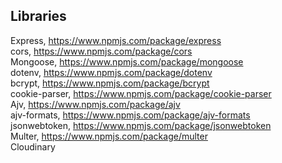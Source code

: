 ## Libraries

Express, https://www.npmjs.com/package/express \
cors, https://www.npmjs.com/package/cors \
Mongoose, https://www.npmjs.com/package/mongoose \
dotenv, https://www.npmjs.com/package/dotenv \
bcrypt, https://www.npmjs.com/package/bcrypt \
cookie-parser, https://www.npmjs.com/package/cookie-parser \
Ajv, https://www.npmjs.com/package/ajv \
ajv-formats, https://www.npmjs.com/package/ajv-formats \
jsonwebtoken, https://www.npmjs.com/package/jsonwebtoken \
Multer, https://www.npmjs.com/package/multer \
Cloudinary
